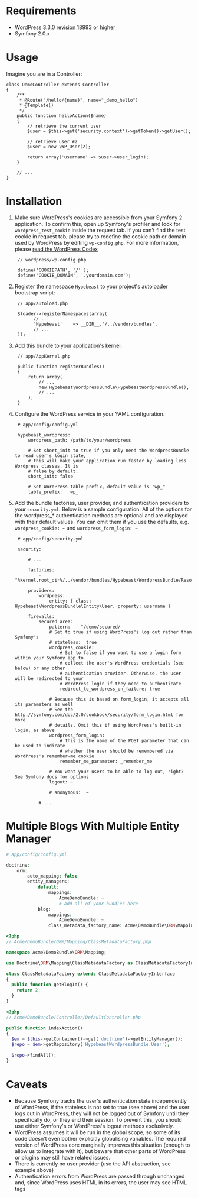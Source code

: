 Requirements
============

* WordPress 3.3.0 [revision 18993](https://core.trac.wordpress.org/changeset/18993) or higher
* Symfony 2.0.x

Usage
=====

Imagine you are in a Controller:

    class DemoController extends Controller
    {
        /**
         * @Route("/hello/{name}", name="_demo_hello")
         * @Template()
         */
        public function helloAction($name)
        {
            // retrieve the current user
            $user = $this->get('security.context')->getToken()->getUser();

            // retrieve user #2
            $user = new \WP_User(2);

            return array('username' => $user->user_login);
        }

        // ...
    }

Installation
============

1. Make sure WordPress's cookies are accessible from your Symfony 2 application. To confirm this,
   open up Symfony's profiler and look for `wordpress_test_cookie` inside the request tab.
   If you can't find the test cookie in request tab, please try to redefine the cookie path or
   domain used by WordPress by editing `wp-config.php`.
   For more information, please [read the WordPress Codex](http://codex.wordpress.org/Editing_wp-config.php)

        // wordpress/wp-config.php

        define('COOKIEPATH', '/' );
        define('COOKIE_DOMAIN', '.yourdomain.com');

2. Register the namespace `Hypebeast` to your project's autoloader bootstrap script:

        // app/autoload.php

        $loader->registerNamespaces(array(
              // ...
              'Hypebeast'    => __DIR__.'/../vendor/bundles',
              // ...
        ));

3. Add this bundle to your application's kernel:

        // app/AppKernel.php

        public function registerBundles()
        {
            return array(
                // ...
                new Hypebeast\WordpressBundle\HypebeastWordpressBundle(),
                // ...
            );
        }

4. Configure the WordPress service in your YAML configuration.

        # app/config/config.yml

        hypebeast_wordpress:
            wordpress_path: /path/to/your/wordpress

            # Set short_init to true if you only need the WordpressBundle to read user's login state,
            # this will make your application run faster by loading less Wordpress classes. It is
            # false by default.
            short_init: false

            # Set WordPress table prefix, default value is "wp_"
            table_prefix:   wp_

5. Add the bundle factories, user provider, and authentication providers to your `security.yml`.
Below is a sample configuration. All of the options for the wordpress_* authentication methods are
optional and are displayed with their default values. You can omit them if you use the defaults,
e.g. `wordpress_cookie: ~` and `wordpress_form_login: ~`

        # app/config/security.yml

        security:

            # ...

            factories:
                - "%kernel.root_dir%/../vendor/bundles/Hypebeast/WordpressBundle/Resources/config/security_factories.xml"

            providers:
                wordpress:
                    entity: { class: Hypebeast\WordpressBundle\Entity\User, property: username }

            firewalls:
                secured_area:
                    pattern:    ^/demo/secured/
                    # Set to true if using WordPress's log out rather than Symfony's
                    # stateless:  true
                    wordpress_cookie:
                        # Set to false if you want to use a login form within your Symfony app to
                        # collect the user's WordPress credentials (see below) or any other
                        # authentication provider. Otherwise, the user will be redirected to your
                        # WordPress login if they need to authenticate
                        redirect_to_wordpress_on_failure: true

                    # Because this is based on form_login, it accepts all its parameters as well
                    # See the http://symfony.com/doc/2.0/cookbook/security/form_login.html for more
                    # details. Omit this if using WordPress's built-in login, as above
                    wordpress_form_login:
                        # This is the name of the POST parameter that can be used to indicate
                        # whether the user should be remembered via WordPress's remember-me cookie
                        remember_me_parameter: _remember_me

                    # You want your users to be able to log out, right? See Symfony docs for options
                    logout: ~

                    # anonymous:  ~

                # ...

Multiple Blogs With Multiple Entity Manager
===========================================

```php
# app/config/config.yml

doctrine:
    orm:
        auto_mapping: false
        entity_managers:
            default:
                mappings:
                    AcmeDemoBundle: ~
                    # add all of your bundles here
            blog:
                mappings:
                    AcmeDemoBundle: ~
                class_metadata_factory_name: Acme\DemoBundle\ORM\Mapping\ClassMetadataFactory
```

```php
<?php
// Acme/DemoBundle/ORM/Mapping/ClassMetadataFactory.php

namespace Acme\DemoBundle\ORM\Mapping;

use Doctrine\ORM\Mapping\ClassMetadataFactory as ClassMetadataFactoryInterface;

class ClassMetadataFactory extends ClassMetadataFactoryInterface
{
  public function getBlogId() {
    return 2;
  }
}
```

```php
<?php
// Acme/DemoBundle/Controller/DefaultController.php

public function indexAction()
{
  $em = $this->getContainer()->get('doctrine')->getEntityManager();
  $repo = $em->getRepository('HypebeastWordpressBundle:User');

  $repo->findAll();
}
```


Caveats
=======

* Because Symfony tracks the user's authentication state independently of WordPress, if the
  stateless is not set to true (see above) and the user logs out in WordPress, they will not be
  logged out of Symfony until they specifically do, or they end their session. To prevent this, you
  should use either Symfony's or WordPress's logout methods exclusively.
* WordPress assumes it will be run in the global scope, so some of its code doesn't even bother
  explicitly globalising variables. The required version of WordPress core marginally improves this
  situation (enough to allow us to integrate with it), but beware that other parts of WordPress or
  plugins may still have related issues.
* There is currently no user provider (use the API abstraction, see example above)
* Authentication errors from WordPress are passed through unchanged and, since WordPress uses HTML
  in its errors, the user may see HTML tags